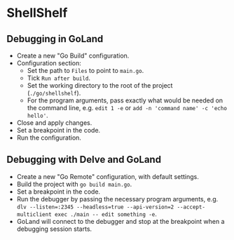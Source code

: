 # ShellShelf

## Debugging in GoLand

* Create a new "Go Build" configuration.
* Configuration section:
  * Set the path to `Files` to point to `main.go`.
  * Tick `Run after build`.
  * Set the working directory to the root of the project (`./go/shellshelf`).
  * For the program arguments, pass exactly what would be needed on the command line, e.g. `edit 1 -e` or `add -n 'command name' -c 'echo hello'`.
* Close and apply changes.
* Set a breakpoint in the code.
* Run the configuration.

## Debugging with Delve and GoLand

* Create a new "Go Remote" configuration, with default settings.
* Build the project with `go build main.go`.
* Set a breakpoint in the code.
* Run the debugger by passing the necessary program arguments, e.g. `dlv --listen=:2345 --headless=true --api-version=2 --accept-multiclient exec ./main -- edit something -e`.
* GoLand will connect to the debugger and stop at the breakpoint when a debugging session starts.